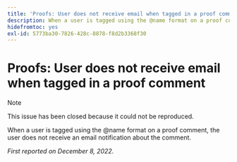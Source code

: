 ```yaml
---
title: 'Proofs: User does not receive email when tagged in a proof comment'
description: When a user is tagged using the @name format on a proof comment, the user does not receive an email notification about the comment.
hidefromtoc: yes
exl-id: 5773ba30-7826-428c-8878-f8d2b3368f30
---
```

# Proofs: User does not receive email when tagged in a proof comment

>[!NOTE]
>
>This issue has been closed because it could not be reproduced.

When a user is tagged using the @name format on a proof comment, the user does not receive an email notification about the comment.

_First reported on December 8, 2022._
